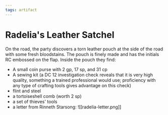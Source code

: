 ```yaml
---
tags: artifact
---
```

# Radelia's Leather Satchel
On the road, the party discovers a torn leather pouch at the side of the road with some fresh bloodstains. The pouch is finely made and has the initials RC embossed on the flap. Inside the pouch they find:
- A small coin purse with 2 gp, 17 sp, and 31 cp
- A sewing kit (a DC 12 investigation check reveals that it is very high quality, something a trained professional would use; proficiency with any type of crafting tools gives advantage on this check)
- flint and steel
- a tortoiseshell comb (worth 2 sp)
- a set of thieves' tools
- a letter from Rinneth Starsong:
  ![[radelia-letter.png]]